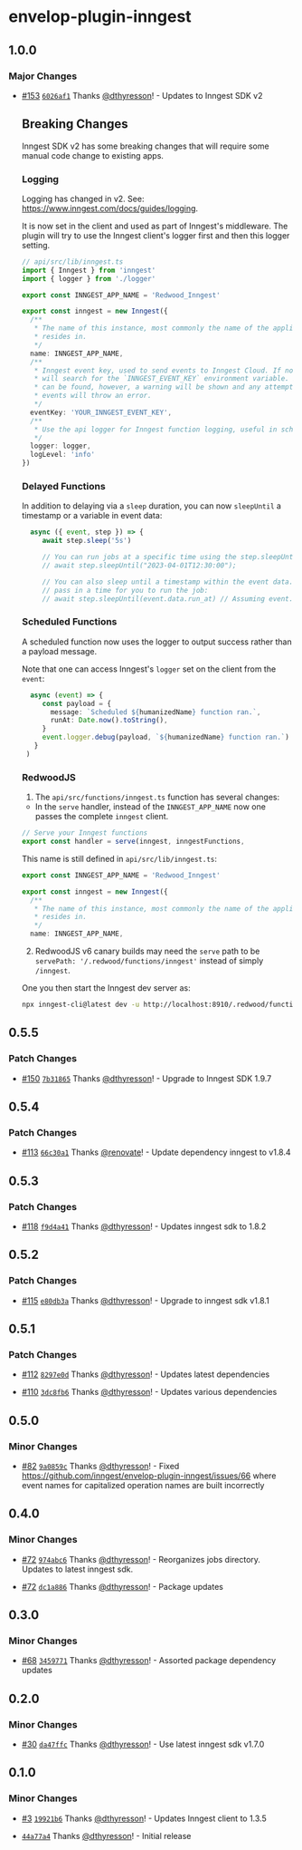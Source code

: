 # envelop-plugin-inngest

## 1.0.0

### Major Changes

- [#153](https://github.com/inngest/envelop-plugin-inngest/pull/153)
  [`6026af1`](https://github.com/inngest/envelop-plugin-inngest/commit/6026af16647d5d7daf71027521e40ebeea3876e7)
  Thanks [@dthyresson](https://github.com/dthyresson)! - Updates to Inngest SDK v2

  ## Breaking Changes

  Inngest SDK v2 has some breaking changes that will require some manual code change to existing
  apps.

  ### Logging

  Logging has changed in v2. See: https://www.inngest.com/docs/guides/logging.

  It is now set in the client and used as part of Inngest's middleware. The plugin will try to use
  the Inngest client's logger first and then this logger setting.

  ```ts
  // api/src/lib/inngest.ts
  import { Inngest } from 'inngest'
  import { logger } from './logger'

  export const INNGEST_APP_NAME = 'Redwood_Inngest'

  export const inngest = new Inngest({
    /**
     * The name of this instance, most commonly the name of the application it
     * resides in.
     */
    name: INNGEST_APP_NAME,
    /**
     * Inngest event key, used to send events to Inngest Cloud. If not provided,
     * will search for the `INNGEST_EVENT_KEY` environment variable. If neither
     * can be found, however, a warning will be shown and any attempts to send
     * events will throw an error.
     */
    eventKey: 'YOUR_INNGEST_EVENT_KEY',
    /**
     * Use the api logger for Inngest function logging, useful in scheduled functions
     */
    logger: logger,
    logLevel: 'info'
  })
  ```

  ### Delayed Functions

  In addition to delaying via a `sleep` duration, you can now `sleepUntil` a timestamp or a variable
  in event data:

  ```ts
    async ({ event, step }) => {
       await step.sleep('5s')

       // You can run jobs at a specific time using the step.sleepUntil() utility:
       // await step.sleepUntil("2023-04-01T12:30:00");

       // You can also sleep until a timestamp within the event data.  This lets you
       // pass in a time for you to run the job:
       // await step.sleepUntil(event.data.run_at) // Assuming event.data.run_at is a timestamp.
  ```

  ### Scheduled Functions

  A scheduled function now uses the logger to output success rather than a payload message.

  Note that one can access Inngest's `logger` set on the client from the `event`:

  ```ts
    async (event) => {
       const payload = {
         message: `Scheduled ${humanizedName} function ran.`,
         runAt: Date.now().toString(),
       }
       event.logger.debug(payload, `${humanizedName} function ran.`)
     }
   )
  ```

  ### RedwoodJS

  1. The `api/src/functions/inngest.ts` function has several changes:

  - In the `serve` handler, instead of the `INNGEST_APP_NAME` now one passes the complete `inngest`
    client.

  ```ts
  // Serve your Inngest functions
  export const handler = serve(inngest, inngestFunctions,
  ```

  This name is still defined in `api/src/lib/inngest.ts`:

  ```ts
  export const INNGEST_APP_NAME = 'Redwood_Inngest'

  export const inngest = new Inngest({
    /**
     * The name of this instance, most commonly the name of the application it
     * resides in.
     */
    name: INNGEST_APP_NAME,
  ```

  2. RedwoodJS v6 canary builds may need the `serve` path to be
     `servePath: '/.redwood/functions/inngest'` instead of simply `/inngest`.

  One you then start the Inngest dev server as:

  ```bash
  npx inngest-cli@latest dev -u http://localhost:8910/.redwood/functions/inngest
  ```

## 0.5.5

### Patch Changes

- [#150](https://github.com/inngest/envelop-plugin-inngest/pull/150)
  [`7b31865`](https://github.com/inngest/envelop-plugin-inngest/commit/7b318654bc84646d46387085bd1aa8b42ffb1540)
  Thanks [@dthyresson](https://github.com/dthyresson)! - Upgrade to Inngest SDK 1.9.7

## 0.5.4

### Patch Changes

- [#113](https://github.com/inngest/envelop-plugin-inngest/pull/113)
  [`66c30a1`](https://github.com/inngest/envelop-plugin-inngest/commit/66c30a12ea705fc3aea4bdc28b710566e1cb8481)
  Thanks [@renovate](https://github.com/apps/renovate)! - Update dependency inngest to v1.8.4

## 0.5.3

### Patch Changes

- [#118](https://github.com/inngest/envelop-plugin-inngest/pull/118)
  [`f9d4a41`](https://github.com/inngest/envelop-plugin-inngest/commit/f9d4a41cff4a3d5db2325d39622072af86f62cca)
  Thanks [@dthyresson](https://github.com/dthyresson)! - Updates inngest sdk to 1.8.2

## 0.5.2

### Patch Changes

- [#115](https://github.com/inngest/envelop-plugin-inngest/pull/115)
  [`e80db3a`](https://github.com/inngest/envelop-plugin-inngest/commit/e80db3a089be3b03f36b871c7d66d1baa6c8bc81)
  Thanks [@dthyresson](https://github.com/dthyresson)! - Upgrade to inngest sdk v1.8.1

## 0.5.1

### Patch Changes

- [#112](https://github.com/inngest/envelop-plugin-inngest/pull/112)
  [`8297e0d`](https://github.com/inngest/envelop-plugin-inngest/commit/8297e0dc22d8a54a75445f20101425a7b2b9b0c1)
  Thanks [@dthyresson](https://github.com/dthyresson)! - Updates latest dependencies

- [#110](https://github.com/inngest/envelop-plugin-inngest/pull/110)
  [`3dc8fb6`](https://github.com/inngest/envelop-plugin-inngest/commit/3dc8fb68156cfd5360acd101984d44c9411f5b5f)
  Thanks [@dthyresson](https://github.com/dthyresson)! - Updates various dependencies

## 0.5.0

### Minor Changes

- [#82](https://github.com/inngest/envelop-plugin-inngest/pull/82)
  [`9a0859c`](https://github.com/inngest/envelop-plugin-inngest/commit/9a0859c2b142fbeace9d7c3532fb83551986f42d)
  Thanks [@dthyresson](https://github.com/dthyresson)! - Fixed
  https://github.com/inngest/envelop-plugin-inngest/issues/66 where event names for capitalized
  operation names are built incorrectly

## 0.4.0

### Minor Changes

- [#72](https://github.com/inngest/envelop-plugin-inngest/pull/72)
  [`974abc6`](https://github.com/inngest/envelop-plugin-inngest/commit/974abc6c46cba7111cff5d0ee0996dd60a78ea71)
  Thanks [@dthyresson](https://github.com/dthyresson)! - Reorganizes jobs directory. Updates to
  latest inngest sdk.

- [#72](https://github.com/inngest/envelop-plugin-inngest/pull/72)
  [`dc1a886`](https://github.com/inngest/envelop-plugin-inngest/commit/dc1a886e5d9ba1bd885f3480a925d3273e7c62dd)
  Thanks [@dthyresson](https://github.com/dthyresson)! - Package updates

## 0.3.0

### Minor Changes

- [#68](https://github.com/inngest/envelop-plugin-inngest/pull/68)
  [`3459771`](https://github.com/inngest/envelop-plugin-inngest/commit/3459771312730af29422e9ce6792f629f76efc53)
  Thanks [@dthyresson](https://github.com/dthyresson)! - Assorted package dependency updates

## 0.2.0

### Minor Changes

- [#30](https://github.com/inngest/envelop-plugin-inngest/pull/30)
  [`da47ffc`](https://github.com/inngest/envelop-plugin-inngest/commit/da47ffc03fd4d3158acfd6e9466a629ebb0787ef)
  Thanks [@dthyresson](https://github.com/dthyresson)! - Use latest inngest sdk v1.7.0

## 0.1.0

### Minor Changes

- [#3](https://github.com/inngest/envelop-plugin-inngest/pull/3)
  [`19921b6`](https://github.com/inngest/envelop-plugin-inngest/commit/19921b628b048c4273f98dba74b49c79f65f9e1a)
  Thanks [@dthyresson](https://github.com/dthyresson)! - Updates Inngest client to 1.3.5

- [`44a77a4`](https://github.com/inngest/envelop-plugin-inngest/commit/44a77a4fd5a904736d039542c6df87950e6c1c90)
  Thanks [@dthyresson](https://github.com/dthyresson)! - Initial release
